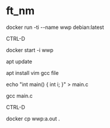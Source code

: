 # ft_nm

docker run -ti --name wwp debian:latest

CTRL-D

docker start -i wwp

apt update

apt install vim gcc file

echo "int main() { int i; }" > main.c

gcc main.c

CTRL-D

docker cp wwp:a.out .

